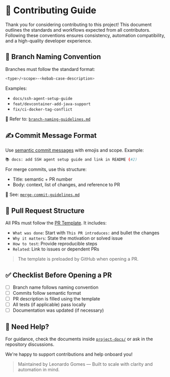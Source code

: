 # 🤝 Contributing Guide

Thank you for considering contributing to this project!
This document outlines the standards and workflows expected from all contributors.
Following these conventions ensures consistency, automation compatibility, and a high-quality developer experience.

## 🌿 Branch Naming Convention

Branches must follow the standard format:

```bash
<type>/<scope>-<kebab-case-description>
```

Examples:

* `docs/ssh-agent-setup-guide`
* `feat/devcontainer-add-java-support`
* `fix/ci-docker-tag-conflict`

📘 Refer to: [`branch-naming-guidelines.md`](./project-docs/branch-naming-guidelines.md)

## ✍️ Commit Message Format

Use [semantic commit messages](https://www.conventionalcommits.org/) with emojis and scope. Example:

```bash
📚 docs: add SSH agent setup guide and link in README (#2)
```

For merge commits, use this structure:

* Title: semantic + PR number
* Body: context, list of changes, and reference to PR

📘 See: [`merge-commit-guidelines.md`](./project-docs/merge-commit-guidelines.md)

## 🚀 Pull Request Structure

All PRs must follow the [PR Template](./.github/pull_request_template.md). It includes:

* `What was done`: Start with `This PR introduces:` and bullet the changes
* `Why it matters`: State the motivation or solved issue
* `How to test`: Provide reproducible steps
* `Related`: Link to issues or dependent PRs

> The template is preloaded by GitHub when opening a PR.

## ✅ Checklist Before Opening a PR

* [ ] Branch name follows naming convention
* [ ] Commits follow semantic format
* [ ] PR description is filled using the template
* [ ] All tests (if applicable) pass locally
* [ ] Documentation was updated (if necessary)

## 🧠 Need Help?

For guidance, check the documents inside [`project-docs/`](./project-docs/) or ask in the repository discussions.

We're happy to support contributions and help onboard you!

> Maintained by Leonardo Gomes — Built to scale with clarity and automation in mind.
